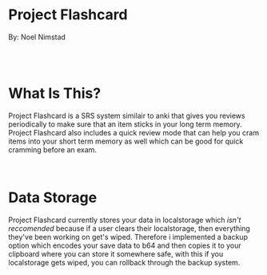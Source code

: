 # Project Flashcard
By: Noel Nimstad

<br>
<br>

# What Is This?

Project Flashcard is a SRS system similair to anki that gives you reviews periodically to make sure that an item sticks in your long term memory. Project Flashcard also includes a quick review mode that can help you cram items into your short term memory as well which can be good for quick cramming before an exam.

<br>

# Data Storage

Project Flashcard currently stores your data in localstorage which *isn't reccomended* because if a user clears their localstorage, then everything they've been working on get's wiped. Therefore i implemented a backup option which encodes your save data to b64 and then copies it to your clipboard where you can store it somewhere safe, with this if you localstorage gets wiped, you can rollback through the backup system.